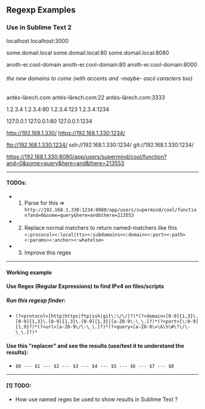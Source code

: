 ## Regexp Examples
### Use in Sublime Text 2

localhost
localhost:3000

some.domail.local
some.domail.local:80
some.domail.local:8080

anoth-er.cool-domain
anoth-er.cool-domain:80
anoth-er.cool-domain:8000

###### the new domains to come (with accents and -maybe- ascii caracters too)
antés-lãrech.com
antés-lãrech.com:22
antés-lãrech.com:3333

1.2.3.4
1.2.3.4:80
1.2.3.4:123
1.2.3.4:1234

127.0.0.1
127.0.0.1:80
127.0.0.1:1234

http://192.168.1.330/
https://192.168.1.330:1234/

ftp://192.168.1.330:1234/
ssh://192.168.1.330:1234/
git://192.168.1.330:1234/

https://192.168.1.330:8080/app/users/supermind/cool/function?and=0&some=query&here=and&there=213553

----------------------------------------------------------------------------------------------

#### TODOs:
* 1) Parse for this => ```http://192.168.1.330:1234:8080/app/users/supermind/cool/function?and=0&some=query&here=and&there=213553```
* 2) Replace normal matchers to return named-matchers like this ```<:prococol><:local|tts><:subdomains><:domain><:port><:path><:params><:anchor><:whatelse>```
* 3) Improve this regex

----------------------------------------------------------------------------------------------

#### Working example

#### Use Regex (Regular Expressions) to find IPv4 on files/scripts

##### Run this regexp finder:
* ```(?<protocol>[http|https|ftp|ssh|git\:\/\/]?)*(?<domain>[0-9]{1,3}\.[0-9]{1,3}\.[0-9]{1,3}\.[0-9]{1,3}|[a-Z0-9\-\_\.]?)*(?<port>[\:0-9]{1,9}?)*(?<url>[a-Z0-9\/\-\_\.]?)*(?<query>[a-Z0-9\=\&\%\#\?\/\-\_\.]?)*```

#### Use this "replacer" and see the results (use/test it to understand the results):
* ```$0 --- $1 --- $2 --- $3 --- $4 --- $5 --- $6 --- $7 --- $8```

----------------------------------------------------------------------------------------------

#### [1] TODO:
* How use named regex be used to show results in Sublime Text ?
